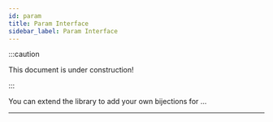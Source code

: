 ```yaml
---
id: param
title: Param Interface
sidebar_label: Param Interface
---
```


:::caution

This document is under construction!

:::

You can extend the library to add your own bijections for ...

---